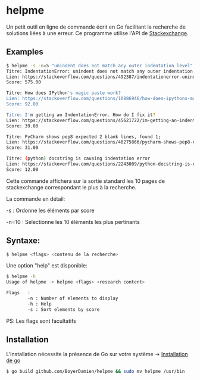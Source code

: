 # helpme

Un petit outil en ligne de commande écrit en Go facilitant la recherche de solutions liées à une erreur.
Ce programme utilise l'API de [Stackexchange](https://api.stackexchange.com/docs).

## Examples
```bash
$ helpme -s -n=5 "unindent does not match any outer indentation level" 
Titre: IndentationError: unindent does not match any outer indentation level
Lien: https://stackoverflow.com/questions/492387/indentationerror-unindent-does-not-match-any-outer-indentation-level
Score: 575.00

Titre: How does IPython's magic paste work?
Lien: https://stackoverflow.com/questions/10886946/how-does-ipythons-magic-paste-work
Score: 92.00

Titre: I'm getting an IndentationError. How do I fix it?
Lien: https://stackoverflow.com/questions/45621722/im-getting-an-indentationerror-how-do-i-fix-it
Score: 39.00

Titre: PyCharm shows pep8 expected 2 blank lines, found 1;
Lien: https://stackoverflow.com/questions/40275866/pycharm-shows-pep8-expected-2-blank-lines-found-1
Score: 31.00

Titre: (python) docstring is causing indentation error
Lien: https://stackoverflow.com/questions/2243009/python-docstring-is-causing-indentation-error
Score: 12.00
```
Cette commande affichera sur la sortie standard les 10 pages de stackexchange correspondant le plus à la recherche.

La commande en détail:

-s : Ordonne les éléments par score

-n=10 : Selectionne les 10 éléments les plus pertinants

## Syntaxe:
```bash
$ helpme <flags> <contenu de la recherche>
```

Une option "help" est disponible:
```bash
$ helpme -h
Usage of helpme -> helpme <flags> <research content>

Flags   :
        -n : Number of elements to display
        -h : Help
        -s : Sort elements by score
```
PS: Les flags sont facultatifs

## Installation

L'installation nécessite la présence de Go sur votre système -> [Installation de go](https://golang.org/dl/) 
```bash
$ go build github.com/BoyerDamien/helpme && sudo mv helpme /usr/bin
```
